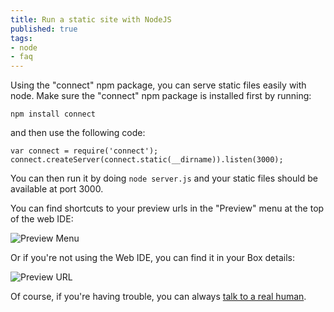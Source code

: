 ```yaml
---
title: Run a static site with NodeJS
published: true
tags:
- node
- faq
---
```


Using the "connect" npm package, you can serve static files easily with node. Make sure the "connect" npm package is installed first by running:

    npm install connect

and then use the following code:

    var connect = require('connect');
    connect.createServer(connect.static(__dirname)).listen(3000);

You can then run it by doing `node server.js` and your static files should be available at port 3000.

You can find shortcuts to your preview urls in the "Preview" menu at the top of the web IDE:

![Preview Menu](https://raw.github.com/action-io/action-assets/master/support/screenshots/preview-menu.png)

Or if you're not using the Web IDE, you can find it in your Box details:

![Preview URL](https://raw.github.com/action-io/action-assets/master/support/screenshots/box-preview-url.png)

Of course, if you're having trouble, you can always [talk to a real human](mailto:support@nitrous.io?subject=Node%20Server%20Issues).
